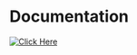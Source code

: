 
<h1> Documentation </h1>

[![Click Here ](https://yourbuttonimageurl.com)](https://docs.jupyter.org/en/latest/)


